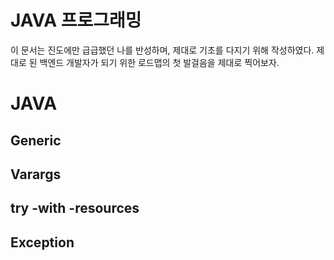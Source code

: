 # JAVA 프로그래밍

이 문서는 진도에만 급급했던 나를 반성하며, 제대로 기초를 다지기 위해 작성하였다. 제대로 된 백엔드 개발자가 되기 위한 로드맵의 첫 발걸음을 제대로 찍어보자.


# JAVA

## Generic

## Varargs

## try -with -resources

## Exception